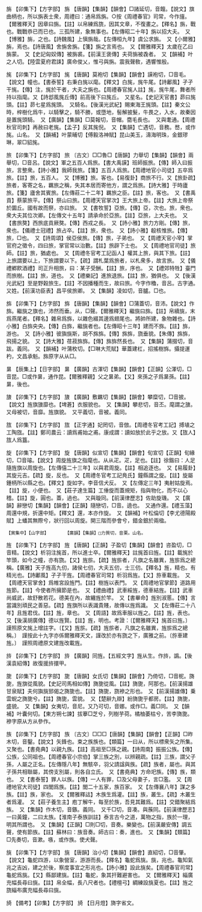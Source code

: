 <!-- { "loadSidebar": true } -->
旃	【卯集下】【方字部】	旃	【唐韻】【集韻】【韻會】□諸延切，音饘。【說文】旗曲柄也，所以旃表士衆，周禮曰：通帛爲旃。○按《周禮春官》司常，今作旜。【爾雅釋天】因章曰旃。【註】以帛練爲旒，因其文章，不復畫之。【釋名】旃，戰也。戰戰恭已而已也。三孤所建，象無事也。【左傳昭二十年】旃以招大夫。　又【博雅】旃，之也。【詩魏風】上愼旃哉。【左傳桓九年】虞公求旃。　又【小爾雅】旃，焉也。【詩唐風】舍旃舍旃。【箋】旃之言焉也。　又【爾雅釋天】太歲在乙曰旃蒙。　又【史記匈奴傳】被旃裘。【前漢王褒傳】夫荷旃被毳者。　又【韻補】叶之人切。【陸雲夏府君誄】廣命俊乂，惟弓與旃。震我聲敎，遇響惟殷。

旄	【卯集下】【方字部】	旄	【唐韻】莫袍切【集韻】【韻會】謨袍切，□音毛。【說文】幢也。【書泰誓】右秉白旄以麾。【釋文】白旄，旄牛尾。【詩鄘風】孑孑干旄。【傳】注，旄於干者，大夫之旃也。【周禮春官旄人註】旄，旄牛尾，舞者所持以指麾。又【詩邶風旄丘傳】前高後下曰旄丘。　又星名。【史記天官書】昴曰旄頭。【註】昴七星爲旄頭。　又騎名。【後漢光武紀】賜東海王旄頭。【註】秦文公時，梓樹化爲牛，以騎擊之，騎不勝，或墮地，髻解披髮，牛畏之，入水，故秦因是置旄頭騎。　又【廣韻】【集韻】□莫報切，音帽。麕毛長也。　又與耄通。【周禮秋官司刺】再赦曰老旄。【孟子】反其旄倪。　又【集韻】亡遇切，音務。嵍，或作旄。山名。　又【韻補】叶蒙晡切【傅毅洛神賦】昆山美玉，濤海明珠，金銀璆琳，翠□貂旄。

旅	【卯集下】【方字部】	旅	〔古文〕□□魯□【唐韻】力舉切【集韻】【韻會】兩舉切，□音呂。【說文】軍之五百人爲旅。【書大禹謨】班師振旅。【傳】師入曰振旅，言整衆。【詩小雅】我師我旅。【箋】五百人爲旅。【周禮地官小司徒】五卒爲旅。【註】旅，五百人。　又【博雅】旅。客也。【易復卦】商旅不行。又【旅卦疏】旅者，客寄之名，羈旅之稱，失其本居而寄他方，謂之爲旅。【詩大雅】于時廬旅。【箋】廬舍其賓旅。【左傳莊二十二年】羈旅之臣。【註】旅，客也。　又【書禹貢】蔡蒙旅平。【傳】祭山曰旅。【周禮天官掌次】王大旅上帝。【註】大旅上帝祭於圜丘。國有故而祭，亦曰旅。　又【書牧誓】亞旅。【傳】亞，次也。旅，衆也。衆大夫其位次卿。【左傳文十五年】請承命於亞旅。【註】亞旅，上大夫也。　又【書旅獒】西旅底貢厥獒。【傳】西戎之長。　又【詩小雅】旅力方剛。【傳】旅，衆也。【儀禮士冠禮】旅占卒。【註】旅，衆也。　又【詩小雅】殽核惟旅。【傳】旅，□也。　又【詩周頌】侯亞侯旅。【傳】旅，子弟也。　又【周禮天官小宰】掌官府之徵令，四曰旅，掌官常以治數。【註】旅辟下士也。　又【周禮地官司徒】旅師。【註】旅，猶處也。　又【周禮冬官考工記函人】權其上旅，與其下旅。【註】上旅謂要以上，下旅謂要以下。【疏】謂札葉爲旅者，以札衆多，故言旅。　又【儀禮鄕飮酒禮】司正升相旅，曰：某子受酬。【註】旅，序也。　又【禮郊特牲】臺門而旅樹。【註】旅，道也。　又【禮樂記】進旅退旅。【註】旅，猶俱也。　又【後漢光武紀】至是野穀旅生。【註】不因播種而生，故曰旅。今字作穭，音呂。古字通。　又姓。【前漢功臣表】昌平侯旅卿。　又【集韻】凌如切，音臚。□也。

旆	【卯集下】【方字部】	旆	【唐韻】【集韻】【韻會】□蒲蓋切，音沛。【說文】作旆。繼旐之旗也，沛然而垂。从，□聲。【爾雅釋天】繼旐曰旆。【註】帛續旐，末爲燕尾者。【釋名】雜帛爲旆，以雜色綴其邊爲翅尾也。將帥所建，象物雜也。【詩小雅】白旆央央。【傳】白旆，繼旐者也。【左傳昭十三年】建而不旆。【註】旆，游也。　又【詩小雅】彼旟旐斯，胡不旆旆。【傳】旆旆，旒垂貌。【朱傳】旆旆，飛揚之貌。　又【詩大雅】荏菽旆旆。【傳】旆旆然長也。　又【集韻】蒲掇切，音跋。義同。　又【韻補】叶蒲枚切。【□琳大荒賦】華蓋建杠，招搖樹旆。攝提運杓，文昌承魁。旆原字从从□。

晜	【辰集上】【日字部】	晜	【廣韻】古渾切【集韻】【韻會】【正韻】公渾切，□音昆。□或作晜，通作昆。【爾雅釋親】父之晜弟。【又】來孫之子爲晜孫。【註】晜，後也。

旇	【卯集下】【方字部】	旇	【廣韻】敷羈切【集韻】【韻會】攀糜切，□音披。【說文】旌旗旇靡也。【埤蒼】衣服貌也。　又【集韻】攀悲切，音丕。麾謂之旇。　又母被切，音靡。旌旗貌。　又平義切，音被。義同。

旊	【卯集下】【方字部】	旊	【正字通】妃罔切，音倣。【周禮冬官考工記】搏埴之工陶旊。【註】鄭司農云：讀爲甫始之甫。康成謂：讀如放於此乎之放。又【旊人】旊人爲簋。

旋	【卯集下】【方字部】	旋	【唐韻】似宣切【集韻】【韻會】旬宣切【正韻】旬緣切，□音璿。【說文】周旋旌旗之指麾也。从从疋。疋，足也。【註】徐鍇曰：人足隨旌旗以周旋也。【左傳僖二十三年】以與君周旋。【註】相追逐也。　又【易履卦】其旋元吉。【疏】旋，反也。　又【周禮冬官考工記鳧氏】鐘縣謂之旋。【註】旋屬鍾柄所以縣之也。【釋文】旋如字。李音信犬反。　又【左傳定三年】夷射姑旋焉。【註】旋，小便也。　又【莊子達生篇】工倕旋而蓋規矩，指與物化，而不以心稽。【註】旋，圓也。蓋，過也。　又與璇同。【前漢律歷志】佐助旋璣。　又【廣韻】辭戀切【集韻】【韻會】【正韻】隨戀切，□音。遶也。　又通作還。【禮玉藻】周還中規，折還中矩。【釋文】還，本亦作旋。　又【韻補】叶松倫切【李尤德陽殿賦】上蟠其無際兮，狀行回以周旋。開三階而參會兮，錯金銀於兩楹。

	【寅集中】【山字部】		【廣韻】【集韻】□力質切，音栗。山名。

旌	【卯集下】【方字部】	旌	【唐韻】【正韻】子盈切【集韻】【韻會】咨盈切，□音精。【說文】析羽注旄首，所以進士卒。【爾雅釋天】註旄首曰旌。【註】載旄於竿頭，如今之幢，亦有旒。【又】旌旂。【疏】旌旂者，凡旗之名雖異，旌旂爲之總稱。【廣雅】天子旌高九仞，諸侯七仞，大夫五仞，士三仞。【釋名】旌，精也。有精光也。【詩鄘風】孑孑干旌。【周禮春官司常】析羽爲旌。【又】斿車載旌。　又【周禮天官掌舍】爲帷宮設旌門。【註】樹旌以表門。　又【周禮地官掌節】道路用旌節。【註】今使者所擁節是也。　又【禮曲禮】武車綏旌，德車結旌。【註】武車尚威武，故舒散若花。德美在內，故纏旌於竿。　又【書畢命】旌別淑慝。【傳】言當識別頑民之善惡。【疏】旌旗所以表識貴賤，故傳以旌爲識。　又【左傳莊二十八年】且旌君伐。【註】旌，章也。　又【周語】故爲車服以旌之。【註】旌，表也。　又【後漢胡廣傳】德以旌賢。【註】旌，明也。考證：〔【爾雅釋天】旄首曰旌。〕　謹照原文旄上增註字。〔【又】旌旂。【疏】旌旂者，凡旗之名雖異，旌旂爲之總稱。〕　謹按此十九字亦係爾雅釋天文，謹改於亦有旒之下，廣雅之前。〔斿車建旌。〕　謹照周禮原文建旌改載旌。 

旍	【卯集下】【方字部】	旍	【廣韻】同旌。【五經文字】旌从生。作旍，譌。【後漢袁紹傳】故復援旍擐甲。

旎	【卯集下】【方字部】	旎	【唐韻】女氏切【集韻】【韻會】乃倚切，□音柅。旖旎，旌旗從風貌。【史記司馬相如傳】旖旎從風。【註】旖旎，阿那也。【前漢揚雄甘泉賦】夫何旟旐郅偈之旖旎也。【註】旖旎，旒襂之形也。　又【前漢揚雄傳】乗雲蜺之旖旎兮。【註】旖旎，雲貌。　又【楚辭九辯】紛旖旎乎都房。【註】旖旎，盛貌。　又【集韻】女夷切，音尼。又乃可切，音娜。或作□。義□同。　又【韻補】叶囊何切。【東方朔七諫】拔搴□芝兮，列樹芋荷。橘柚萎枯兮，苦李旖旎。襂字原从方从參作。

族	【卯集下】【方字部】	族	〔古文〕□□□【唐韻】【集韻】【韻會】【正韻】□昨木切，音鑿。【說文】矢鋒也。束之族族也。【類篇】一曰从，所以標衆矢之所集。又聚也。【書堯典】以親九族。【註】高祖至□孫之親。【詩周南】振振公族。【傳】公族，公同祖也。【周禮春官小宗伯】掌三族之別，以辨親疏。【註】三族，謂父子孫，人屬之正名。【左傳隱八年】無駭卒，羽父請諡與族。【疏】族者，屬也。與其子孫共相聯屬，其傍支別屬，則各自立氏。　又【書堯典】方命圯族。【傳】族，類也。　又【書泰誓】罪人以族。【傳】一人有罪，□及父母妻子，言□濫。　又【周禮地官大司徒】四閭爲族。【註】閭二十五家，族百家。　又【左傳襄八年】謀之多族。【註】族，家也。　又【爾雅釋詁】木族生爲灌。【註】族，叢生。【疏】木叢生者爲灌。　又【莊子養生主】庖丁解牛，每至於族，吾見其難爲。【註】交錯聚結爲族。　又【集韻】作木切，音鏃。義同。　又千□切，音凑。與蔟同。【前漢律歷志】一曰黃鐘，二曰太族。【淮南子泰族訓註】泰言古今之道，萬物之指，族於一理，明其所謂也。　又【集韻】【正韻】□則□切，音奏。樂變也。【前漢嚴安傳】調五聲，使有節族。【註】蘇林曰：族音奏。師古曰：奏，進也。　又【集韻】【類篇】□先奏切，音漱。嗾，或作族。使犬聲。

旐	【卯集下】【方字部】	旐	【唐韻】治小切【集韻】【韻會】直紹切，□音肇。【說文】龜蛇四游，以象營室，游游而長。【釋名】龜蛇爲旐。旐，兆也。龜知氣兆之吉凶，建之於後，察度事宜之形兆也。【詩小雅】設此旐矣。【周禮春官司常】龜蛇爲旐。【又】縣鄙建旐。【註】龜蛇，象其扞難避害也。　又【爾雅釋天】緇廣充幅長尋曰旐。【註】帛全幅，長八尺者也。【禮檀弓】綢練設旐夏也。【註】旌之旒緇布廣充幅長尋曰旐。

旑	【備考】【卯集】【方字部】	旑	【日月燈】旖字省文。

